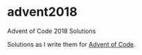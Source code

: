 # advent2018
Advent of Code 2018 Solutions

Solutions as I write them for [Advent of Code](https://adventofcode.com/).
